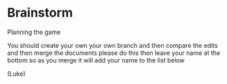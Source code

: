 # Brainstorm
Planning the game

You should create your own your own branch and then compare the edits and then merge the documents please do this then leave your name at the bottom so as you merge it will add your name to the list below

(Luke)

